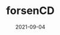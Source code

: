 ---
title: forsenCD
date: 2021-09-04
Author: Phoenixx19
base: Base
images: [
    "https://cdn-wp.madskil.com/2020/10/ForsenCD-Blog.png",
    "https://media.discordapp.net/attachments/779500025990086706/883784313345310740/unknown.png"
]
dlink: "https://github.com/Phoenixx19/JumpKingPlus/raw/www/reskins/clothing/forsenCD.zip"
---